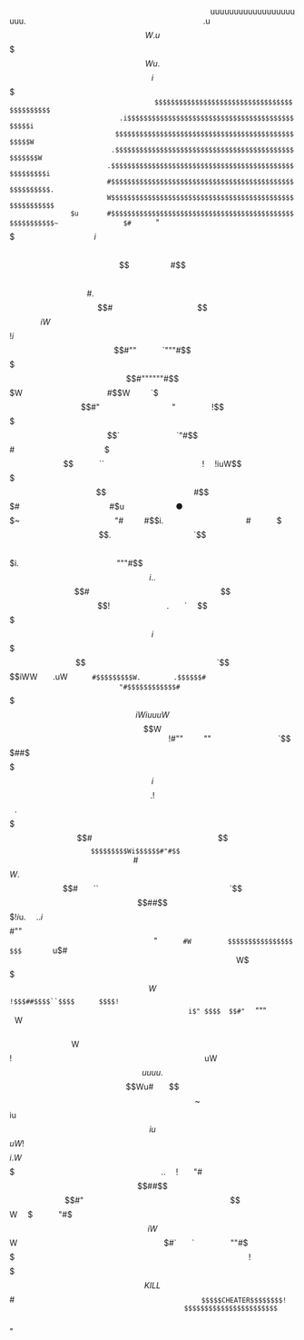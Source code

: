                                        uuuuuuuuuuuuuuuuuuuuu.
                                  .u$$$$$$$$$$$$$$$$$$$$$$$$$$W.
                                u$$$$$$$$$$$$$$$$$$$$$$$$$$$$$$$$$Wu.
                               $$$$$$$$$$$$$$$$$$$$$$$$$$$$$$$$$$$$$$$$i
                              $$$$$$$$$$$$$$$$$$$$$$$$$$$$$$$$$$$$$$$$$$$
                         `    $$$$$$$$$$$$$$$$$$$$$$$$$$$$$$$$$$$$$$$$$$$$
                           .i$$$$$$$$$$$$$$$$$$$$$$$$$$$$$$$$$$$$$$$$$$$$$$i
                          $$$$$$$$$$$$$$$$$$$$$$$$$$$$$$$$$$$$$$$$$$$$$$$$$W
                         .$$$$$$$$$$$$$$$$$$$$$$$$$$$$$$$$$$$$$$$$$$$$$$$$$$$W
                        .$$$$$$$$$$$$$$$$$$$$$$$$$$$$$$$$$$$$$$$$$$$$$$$$$$$$$$i
                        #$$$$$$$$$$$$$$$$$$$$$$$$$$$$$$$$$$$$$$$$$$$$$$$$$$$$$$$.
                        W$$$$$$$$$$$$$$$$$$$$$$$$$$$$$$$$$$$$$$$$$$$$$$$$$$$$$$$$
               $u       #$$$$$$$$$$$$$$$$$$$$$$$$$$$$$$$$$$$$$$$$$$$$$$$$$$$$$$$$~
               $#      `"$$$$$$$$$$$$$$$$$$$$$$$$$$$$$$$$$$$$$$$$$$$$$$$$$$$$$$$$$
               $i        $$$$$$$$$$$$$$$$$$$$$$$$$$$$$$$$$$$$$$$$$$$$$$$$$$$$$$$$$
               $$        #$$$$$$$$$$$$$$$$$$$$$$$$$$$$$$$$$$$$$$$$$$$$$$$$$$$$$$$$
               $$         $$$$$$$$$$$$$$$$$$$$$$$$$$$$$$$$$$$$$$$$$$$$$$$$$$$$$$$$
               #$.        $$$$$$$$$$$$$$$$$$$$$$$$$$$$$$$$$$$$$$$$$$$$$$$$$$$$$$$#
                $$      $iW$$$$$$$$$$$$$$$$$$$$$$$$$$$$$$$$$$$$$$$$$$$$$$$$$$$$$$!
                $$i      $$$$$$$#""     `"""#$$$$$$$$$$$$$$$$$#""""""#$$$$$$$$$$$$$$$W
                #$$W    `$$$#"              "       !$$$$$`           `"#$$$$$$$$$$#
                 $$$     ``                   !  !iuW$$$$$                 #$$$$$$$#
                 #$$    $u          ●       $    $$$$$$$                  $$$$$$$~
                  "#    #$$i.                #     $$$$$$$.                `$$$$$$
                         $$$$$i.                   """#$$$$i.               .$$$$#
                         $$$$$$$$!           .   `  $$$$$$$$$i            $$$$$
                         `$$$$$  $iWW   .uW`      #$$$$$$$$$W.        .$$$$$$#
                           "#$$$$$$$$$$$$#`        $$$$$$$$$$$iWiuuuW$$$$$$$$W
                              !#""    ""             `$$$$$$$##$$$$$$$$$$$$$$$$
                         i$$$$    .                   !$$$$$$ .$$$$$$$$$$$$$$$#
                        $$$$$$$$$$`                    $$$$$$$$$Wi$$$$$$#"#$$`
                        #$$$$$$$$$W.                   $$$$$$$$$$$#   ``
                         `$$$$##$$$$!           i$u.  $. .i$$$$$$$$$#""
                            "     `#W         $$$$$$$$$$$$$$$$$$$`      u$#
                                            W$$$$$$$$$$$$$$$$$$      $$$$W
                                             $$`!$$$##$$$$``$$$$      $$$$!
                                            i$" $$$$  $$#"`  """      W$$$$
                                                                   W$$$$!
                                     uW$$  uu  uu.  $$$  $$$Wu#   $$$$$$
                                    ~$$$$iu$$iu$$$uW$$! $$$$$$i .W$$$$$$
                            ..  !   "#$$$$$$$$$$##$$$$$$$$$$$$$$$$$$$$#"
                            $$W  $     "#$$$$$$$iW$$$$$$$$$$$$$$$$$$W
                            $#`   `       ""#$$$$$$$$$$$$$$$$$$$$$$$$$$
                                             !$$$$$$$KILL$$$$$$$$$$#`
                                             $$$$$CHEATER$$$$$$$$!
                                           $$$$$$$$$$$$$$$$$$$$$$$`
                                            $$$$$$$$$$$$$$$$$$$$"